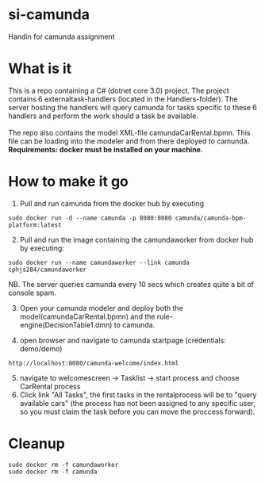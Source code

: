 # si-camunda
Handin for camunda assignment

# What is it
This is a repo containing a C# (dotnet core 3.0) project.
The project contains 6 externaltask-handlers (located in the Handlers-folder). The server hosting the handlers will query camunda for tasks specific to these 6 handlers and perform the work should a task be available.
<br>
<br>
The repo also contains the model XML-file camundaCarRental.bpmn. This file can be loading into the modeler and from there deployed to camunda.
<br>
<b>Requirements: docker must be installed on your machine.</b>
<br>

# How to make it go

1) Pull and run camunda from the docker hub by executing
```
sudo docker run -d --name camunda -p 8080:8080 camunda/camunda-bpm-platform:latest
```
2) Pull and run the image containing the camundaworker from docker hub by executing:

```
sudo docker run --name camundaworker --link camunda cphjs284/camundaworker
```

NB. The server queries camunda every 10 secs which creates quite a bit of console spam.

3) Open your camunda modeler and deploy both the model(camundaCarRental.bpmn) and the rule-engine(DecisionTable1.dmn) to camunda.

4) open browser and navigate to camunda startpage (credentials: demo/demo)

```
http://localhost:8080/camunda-welcome/index.html 
```

5) navigate to welcomescreen -> Tasklist -> start process and choose CarRental process
6) Click link "All Tasks", the first tasks in the rentalprocess will be to "query available cars" (the process has not been assigned to any specific user, so you must claim the task before you can move the proccess forward).

# Cleanup
```
sudo docker rm -f camundaworker
sudo docker rm -f camunda
```
